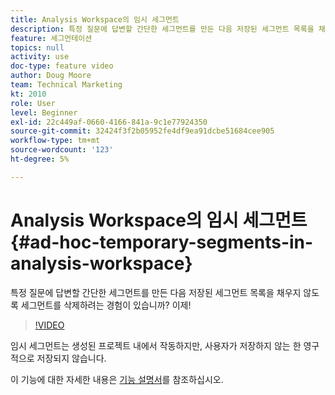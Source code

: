 ```yaml
---
title: Analysis Workspace의 임시 세그먼트
description: 특정 질문에 답변할 간단한 세그먼트를 만든 다음 저장된 세그먼트 목록을 채우지 않도록 세그먼트를 삭제하려는 경험이 있습니까? 이제!
feature: 세그먼테이션
topics: null
activity: use
doc-type: feature video
author: Doug Moore
team: Technical Marketing
kt: 2010
role: User
level: Beginner
exl-id: 22c449af-0660-4166-841a-9c1e77924350
source-git-commit: 32424f3f2b05952fe4df9ea91dcbe51684cee905
workflow-type: tm+mt
source-wordcount: '123'
ht-degree: 5%

---
```


# Analysis Workspace의 임시 세그먼트 {#ad-hoc-temporary-segments-in-analysis-workspace}

특정 질문에 답변할 간단한 세그먼트를 만든 다음 저장된 세그먼트 목록을 채우지 않도록 세그먼트를 삭제하려는 경험이 있습니까? 이제!

>[!VIDEO](https://video.tv.adobe.com/v/23978/?quality=12)

임시 세그먼트는 생성된 프로젝트 내에서 작동하지만, 사용자가 저장하지 않는 한 영구적으로 저장되지 않습니다.

이 기능에 대한 자세한 내용은 [기능 설명서](https://marketing.adobe.com/resources/help/en_US/analytics/analysis-workspace/t_freeform-project-segment.html)를 참조하십시오.
